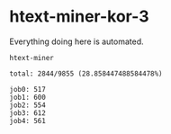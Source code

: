 # htext-miner-kor-3

Everything doing here is automated.

```
htext-miner

total: 2844/9855 (28.858447488584478%)

job0: 517
job1: 600
job2: 554
job3: 612
job4: 561
```